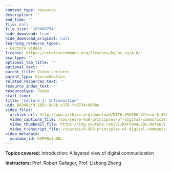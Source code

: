 ```yaml
---
content_type: resource
description: ''
end_time: ''
file: null
file_size: '183408754'
hide_download: true
hide_download_original: null
learning_resource_types:
- Lecture Videos
license: https://creativecommons.org/licenses/by-nc-sa/4.0/
ocw_type: ''
optional_tab_title: ''
optional_text: ''
parent_title: Video Lectures
parent_type: CourseSection
related_resources_text: ''
resource_index_text: ''
resourcetype: Video
start_time: ''
title: 'Lecture 1: Introduction'
uid: 8d346af9-185c-8a3b-c376-fc0734cd090e
video_files:
  archive_url: http://www.archive.org/download/MIT6.450F06_V2/ocw-6.450-f06-2003-09-03_300k.mp4
  video_captions_file: /courses/6-450-principles-of-digital-communications-i-fall-2006/95a1a995a4aa5dc58fc9860b01f2be5c_KXFF8m4uGDc.vtt
  video_thumbnail_file: https://img.youtube.com/vi/KXFF8m4uGDc/default.jpg
  video_transcript_file: /courses/6-450-principles-of-digital-communications-i-fall-2006/83f24feebc759e5eeabeb0390f453701_KXFF8m4uGDc.pdf
video_metadata:
  youtube_id: KXFF8m4uGDc
---
```


**Topics covered:** Introduction: A layered view of digital communication

**Instructors:** Prof. Robert Gallager, Prof. Lizhong Zheng

